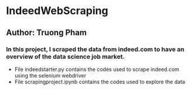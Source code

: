 # IndeedWebScraping
## Author: Truong Pham
### In this project, I scraped the data from indeed.com to have an overview of the data science job market. 
- File indeedstarter.py contains the codes used to scrape indeed.com using the selenium webdriver 
- File scrapingproject.ipynb contains the codes used to explore the data
